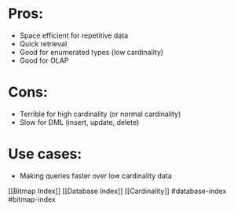 # Pros:
- Space efficient for repetitive data
- Quick retrieval
- Good for enumerated types (low cardinality)
- Good for OLAP

# Cons:
- Terrible for high cardinality (or normal cardinality)
- Slow for DML (insert, update, delete)

# Use cases:
- Making queries faster over low cardinality data

[[Bitmap Index]]
[[Database Index]]
[[Cardinality]]
#database-index 
#bitmap-index 